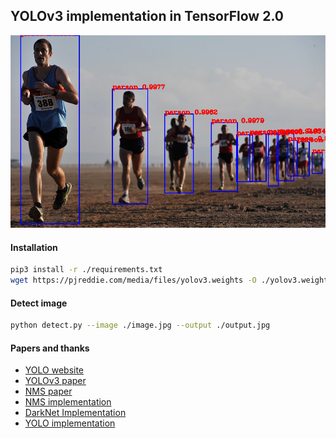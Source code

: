 ## YOLOv3 implementation in TensorFlow 2.0

![alt text][image]

#### Installation

```bash
pip3 install -r ./requirements.txt
wget https://pjreddie.com/media/files/yolov3.weights -O ./yolov3.weights
```

#### Detect image

```bash
python detect.py --image ./image.jpg --output ./output.jpg
```

#### Papers and thanks

- [YOLO website](https://pjreddie.com/darknet/yolo/)
- [YOLOv3 paper](https://pjreddie.com/media/files/papers/YOLOv3.pdf)
- [NMS paper](https://arxiv.org/pdf/1704.04503.pdf)
- [NMS implementation](https://github.com/bharatsingh430/soft-nms)
- [DarkNet Implementation](https://github.com/pjreddie/darknet)
- [YOLO implementation](https://github.com/zzh8829/yolov3-tf2)


[image]: ./default_output.jpg "Logo Title Text 2"